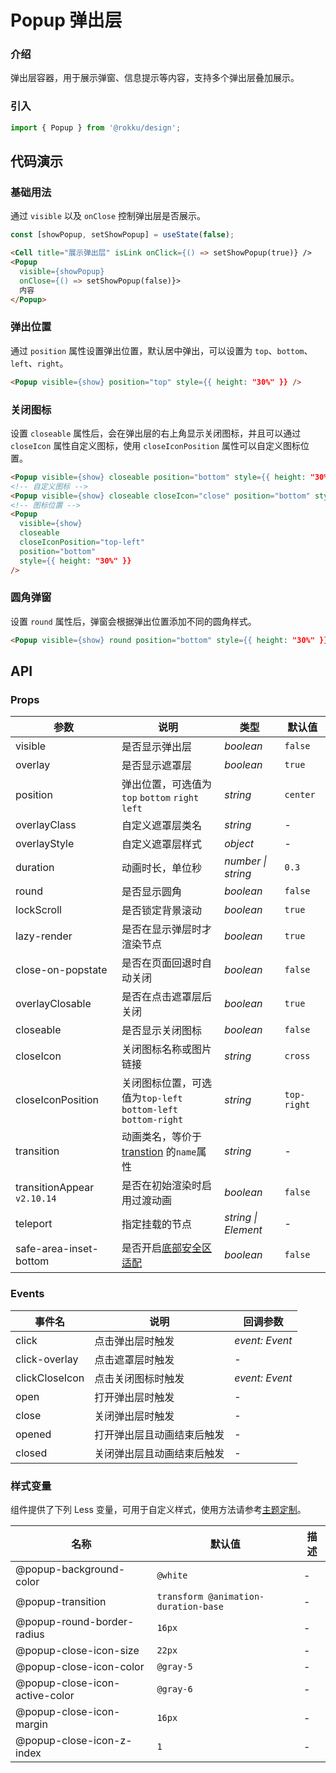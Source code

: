 # Popup 弹出层

### 介绍

弹出层容器，用于展示弹窗、信息提示等内容，支持多个弹出层叠加展示。

### 引入

```js
import { Popup } from '@rokku/design';
```

## 代码演示

### 基础用法

通过 `visible` 以及 `onClose` 控制弹出层是否展示。

```js
const [showPopup, setShowPopup] = useState(false);
```

```html
<Cell title="展示弹出层" isLink onClick={() => setShowPopup(true)} />
<Popup
  visible={showPopup}
  onClose={() => setShowPopup(false)}>
  内容
</Popup>
```

### 弹出位置

通过 `position` 属性设置弹出位置，默认居中弹出，可以设置为 `top`、`bottom`、`left`、`right`。

```html
<Popup visible={show} position="top" style={{ height: "30%" }} />
```

### 关闭图标

设置 `closeable` 属性后，会在弹出层的右上角显示关闭图标，并且可以通过 `closeIcon` 属性自定义图标，使用 `closeIconPosition` 属性可以自定义图标位置。

```html
<Popup visible={show} closeable position="bottom" style={{ height: "30%" }} />
<!-- 自定义图标 -->
<Popup visible={show} closeable closeIcon="close" position="bottom" style={{ height: "30%" }} />
<!-- 图标位置 -->
<Popup
  visible={show}
  closeable
  closeIconPosition="top-left"
  position="bottom"
  style={{ height: "30%" }}
/>
```

### 圆角弹窗

设置 `round` 属性后，弹窗会根据弹出位置添加不同的圆角样式。

```html
<Popup visible={show} round position="bottom" style={{ height: "30%" }} />
```

## API

### Props

| 参数 | 说明 | 类型 | 默认值 |
| --- | --- | --- | --- |
| visible | 是否显示弹出层 | _boolean_ | `false` |
| overlay | 是否显示遮罩层 | _boolean_ | `true` |
| position | 弹出位置，可选值为 `top` `bottom` `right` `left` | _string_ | `center` |
| overlayClass | 自定义遮罩层类名 | _string_ | - |
| overlayStyle | 自定义遮罩层样式 | _object_ | - |
| duration | 动画时长，单位秒 | _number \| string_ | `0.3` |
| round | 是否显示圆角 | _boolean_ | `false` |
| lockScroll | 是否锁定背景滚动 | _boolean_ | `true` |
| lazy-render | 是否在显示弹层时才渲染节点 | _boolean_ | `true` |
| close-on-popstate | 是否在页面回退时自动关闭 | _boolean_ | `false` |
| overlayClosable | 是否在点击遮罩层后关闭 | _boolean_ | `true` |
| closeable | 是否显示关闭图标 | _boolean_ | `false` |
| closeIcon | 关闭图标名称或图片链接 | _string_ | `cross` |
| closeIconPosition | 关闭图标位置，可选值为`top-left`<br>`bottom-left` `bottom-right` | _string_ | `top-right` |
| transition | 动画类名，等价于 [transtion](https://v3.cn.vuejs.org/api/built-in-components.html#transition) 的`name`属性 | _string_ | - |
| transitionAppear `v2.10.14` | 是否在初始渲染时启用过渡动画 | _boolean_ | `false` |
| teleport | 指定挂载的节点 | _string \| Element_ | - |
| safe-area-inset-bottom | 是否开启[底部安全区适配](#/zh-CN/advanced-usage#di-bu-an-quan-qu-gua-pei) | _boolean_ | `false` |

### Events

| 事件名                     | 说明                       | 回调参数       |
| -------------------------- | -------------------------- | -------------- |
| click                      | 点击弹出层时触发           | _event: Event_ |
| click-overlay              | 点击遮罩层时触发           | -              |
| clickCloseIcon           | 点击关闭图标时触发         | _event: Event_ |
| open                       | 打开弹出层时触发           | -              |
| close                      | 关闭弹出层时触发           | -              |
| opened                     | 打开弹出层且动画结束后触发 | -              |
| closed                     | 关闭弹出层且动画结束后触发 | -              |

### 样式变量

组件提供了下列 Less 变量，可用于自定义样式，使用方法请参考[主题定制](#/zh-CN/theme)。

| 名称                           | 默认值                               | 描述 |
| ------------------------------ | ------------------------------------ | ---- |
| @popup-background-color        | `@white`                             | -    |
| @popup-transition              | `transform @animation-duration-base` | -    |
| @popup-round-border-radius     | `16px`                               | -    |
| @popup-close-icon-size         | `22px`                               | -    |
| @popup-close-icon-color        | `@gray-5`                            | -    |
| @popup-close-icon-active-color | `@gray-6`                            | -    |
| @popup-close-icon-margin       | `16px`                               | -    |
| @popup-close-icon-z-index      | `1`                                  | -    |
